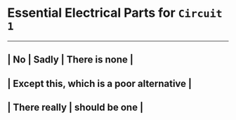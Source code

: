 # Essential Electrical Parts for `Circuit 1`

--------------------------------------------------
| No | Sadly        | There is none              |
--------------------------------------------------
| Except this, which is a poor alternative       |
--------------------------------------------------
| There really      | should be one              |
--------------------------------------------------
